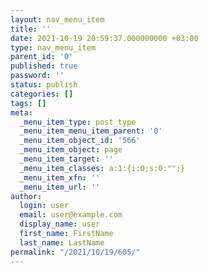 ```yaml
---
layout: nav_menu_item
title: ''
date: 2021-10-19 20:59:37.000000000 +03:00
type: nav_menu_item
parent_id: '0'
published: true
password: ''
status: publish
categories: []
tags: []
meta:
  _menu_item_type: post_type
  _menu_item_menu_item_parent: '0'
  _menu_item_object_id: '566'
  _menu_item_object: page
  _menu_item_target: ''
  _menu_item_classes: a:1:{i:0;s:0:"";}
  _menu_item_xfn: ''
  _menu_item_url: ''
author:
  login: user
  email: user@example.com
  display_name: user
  first_name: FirstName
  last_name: LastName
permalink: "/2021/10/19/605/"
---
```

